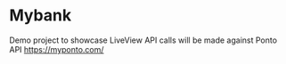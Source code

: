 # Mybank

Demo project to showcase LiveView
API calls will be made against Ponto API https://myponto.com/